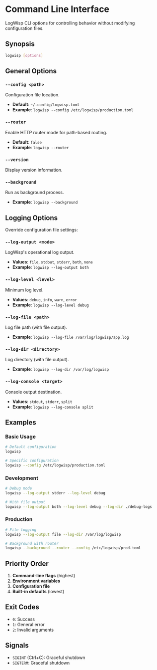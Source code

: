 # Command Line Interface

LogWisp CLI options for controlling behavior without modifying configuration files.

## Synopsis

```bash
logwisp [options]
```

## General Options

### `--config <path>`
Configuration file location.
- **Default**: `~/.config/logwisp.toml`
- **Example**: `logwisp --config /etc/logwisp/production.toml`

### `--router`
Enable HTTP router mode for path-based routing.
- **Default**: `false`
- **Example**: `logwisp --router`

### `--version`
Display version information.

### `--background`
Run as background process.
- **Example**: `logwisp --background`

## Logging Options

Override configuration file settings:

### `--log-output <mode>`
LogWisp's operational log output.
- **Values**: `file`, `stdout`, `stderr`, `both`, `none`
- **Example**: `logwisp --log-output both`

### `--log-level <level>`
Minimum log level.
- **Values**: `debug`, `info`, `warn`, `error`
- **Example**: `logwisp --log-level debug`

### `--log-file <path>`
Log file path (with file output).
- **Example**: `logwisp --log-file /var/log/logwisp/app.log`

### `--log-dir <directory>`
Log directory (with file output).
- **Example**: `logwisp --log-dir /var/log/logwisp`

### `--log-console <target>`
Console output destination.
- **Values**: `stdout`, `stderr`, `split`
- **Example**: `logwisp --log-console split`

## Examples

### Basic Usage
```bash
# Default configuration
logwisp

# Specific configuration
logwisp --config /etc/logwisp/production.toml
```

### Development
```bash
# Debug mode
logwisp --log-output stderr --log-level debug

# With file output
logwisp --log-output both --log-level debug --log-dir ./debug-logs
```

### Production
```bash
# File logging
logwisp --log-output file --log-dir /var/log/logwisp

# Background with router
logwisp --background --router --config /etc/logwisp/prod.toml
```

## Priority Order

1. **Command-line flags** (highest)
2. **Environment variables**
3. **Configuration file**
4. **Built-in defaults** (lowest)

## Exit Codes

- `0`: Success
- `1`: General error
- `2`: Invalid arguments

## Signals

- `SIGINT` (Ctrl+C): Graceful shutdown
- `SIGTERM`: Graceful shutdown